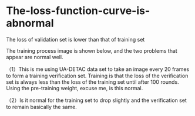 # The-loss-function-curve-is-abnormal
The loss of validation set is lower than that of training set

The training process image is shown below, and the two problems that appear are normal well.

（1）This is me using UA-DETAC data set to take an image every 20 frames to form a training verification set. Training is that the loss of the verification set is always less than the loss of the training set until after 100 rounds. Using the pre-training weight, excuse me, is this normal.

（2）Is it normal for the training set to drop slightly and the verification set to remain basically the same.
